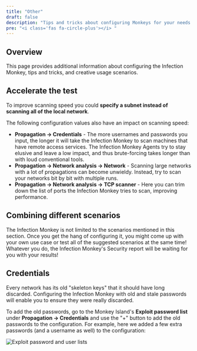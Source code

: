 ```yaml
---
title: "Other"
draft: false
description: "Tips and tricks about configuring Monkeys for your needs."
pre: "<i class='fas fa-circle-plus'></i> "
---
```


## Overview
This page provides additional information about configuring the Infection
Monkey, tips and tricks, and creative usage scenarios.

## Accelerate the test

To improve scanning speed you could **specify a subnet instead of scanning all
of the local network**.

The following configuration values also have an impact on scanning speed:
- **Propagation -> Credentials** - The more usernames and passwords you input,
  the longer it will take the Infection Monkey to scan machines that have
  remote access services. The Infection Monkey Agents try to stay elusive and
  leave a low impact, and thus brute-forcing takes longer than with loud
  conventional tools.
- **Propagation -> Network analysis -> Network** - Scanning large networks with
  a lot of propagations can become unwieldy. Instead, try to scan your networks
  bit by bit with multiple runs.
- **Propagation -> Network analysis -> TCP scanner** - Here you can trim down
  the list of ports the Infection Monkey tries to scan, improving performance.

## Combining different scenarios

The Infection Monkey is not limited to the scenarios mentioned in this section.
Once you get the hang of configuring it, you might come up with your own use
case or test all of the suggested scenarios at the same time! Whatever you do,
the Infection Monkey's Security report will be waiting for you with your
results!

## Credentials

Every network has its old "skeleton keys" that it should have long discarded.
Configuring the Infection Monkey with old and stale passwords will enable you
to ensure they were really discarded.

To add the old passwords, go to the Monkey Island's **Exploit password list**
under **Propagation -> Credentials** and use the "+" button to add the old
passwords to the configuration. For example, here we added a few extra
passwords (and a username as well) to the configuration:

![Exploit password and user lists](/images/island/configuration-page/credentials-configuration.png "Exploit password and user lists")
